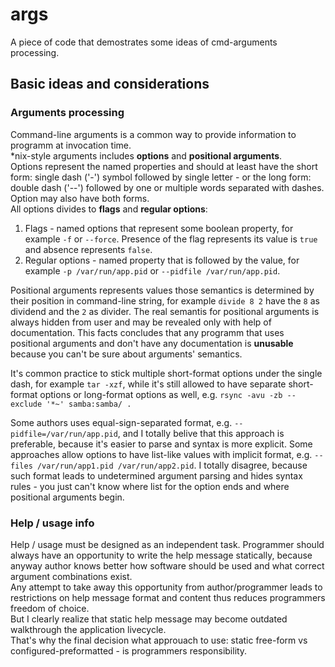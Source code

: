 # args
A piece of code that demostrates some ideas of cmd-arguments processing.

## Basic ideas and considerations
### Arguments processing
Command-line arguments is a common way to provide information to programm at invocation time.  
\*nix-style arguments includes **options** and **positional arguments**.  
Options represent the named properties and should at least have the short form: single dash ('-') symbol followed by single letter - or the long form: double dash ('--') followed by one or multiple words separated with dashes. Option may also have both forms.  
All options divides to **flags** and **regular options**:
1. Flags - named options that represent some boolean property, for example `-f` or `--force`. Presence of the flag represents its value is `true` and absence represents `false`.  
2. Regular options - named property that is followed by the value, for example `-p /var/run/app.pid` or `--pidfile /var/run/app.pid`.  

Positional arguments represents values those semantics is determined by their position in command-line string, for example `divide 8 2` have the `8` as dividend and the `2` as divider. The real semantis for positional arguments is always hidden from user and may be revealed only with help of documentation. This facts concludes that any programm that uses positional arguments and don't have any documentation is **unusable** because you can't be sure about arguments' semantics.  

It's common practice to stick multiple short-format options under the single dash, for example `tar -xzf`, while it's still allowed to have separate short-format options or long-format options as well, e.g. `rsync -avu -zb --exclude '*~' samba:samba/ .`  

Some authors uses equal-sign-separated format, e.g. `--pidfile=/var/run/app.pid`, and I totally belive that this approach is preferable, because it's easier to parse and syntax is more explicit. 
Some approaches allow options to have list-like values with implicit format, e.g. `--files /var/run/app1.pid /var/run/app2.pid`. I totally disagree, because such format leads to undetermined argument parsing and hides syntax rules - you just can't know where list for the option ends and where positional arguments begin.

### Help / usage info
Help / usage must be designed as an independent task. Programmer should always have an opportunity to write the help message statically, because anyway author knows better how software should be used and what correct argument combinations exist.  
Any attempt to take away this opportunity from author/programmer leads to restrictions on help message format and content thus reduces programmers freedom of choice.  
But I clearly realize that static help message may become outdated walkthrough the application livecycle.  
That's why the final decision what approuach to use: static free-form vs configured-preformatted - is programmers responsibility.
